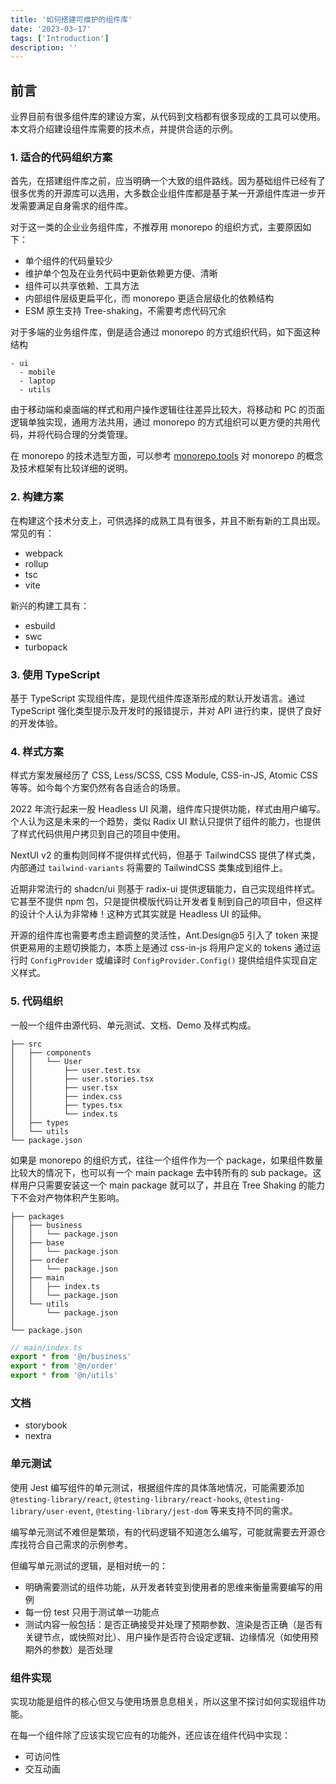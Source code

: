 ```yaml
---
title: '如何搭建可维护的组件库'
date: '2023-03-17'
tags: ['Introduction']
description: ''
---
```


## 前言

业界目前有很多组件库的建设方案，从代码到文档都有很多现成的工具可以使用。本文将介绍建设组件库需要的技术点，并提供合适的示例。

### 1. 适合的代码组织方案

首先，在搭建组件库之前，应当明确一个大致的组件路线。因为基础组件已经有了很多优秀的开源库可以选用，大多数企业组件库都是基于某一开源组件库进一步开发需要满足自身需求的组件库。

对于这一类的企业业务组件库，不推荐用 monorepo 的组织方式，主要原因如下：

- 单个组件的代码量较少
- 维护单个包及在业务代码中更新依赖更方便、清晰
- 组件可以共享依赖、工具方法
- 内部组件层级更扁平化，而 monorepo 更适合层级化的依赖结构
- ESM 原生支持 Tree-shaking，不需要考虑代码冗余

对于多端的业务组件库，倒是适合通过 monorepo 的方式组织代码，如下面这种结构

```text
- ui
  - mobile
  - laptop
  - utils
```

由于移动端和桌面端的样式和用户操作逻辑往往差异比较大，将移动和 PC 的页面逻辑单独实现，通用方法共用，通过 monorepo 的方式组织可以更方便的共用代码，并将代码合理的分类管理。

在 monorepo 的技术选型方面，可以参考 [monorepo.tools](https://monorepo.tools/) 对 monorepo 的概念及技术框架有比较详细的说明。

### 2. 构建方案

在构建这个技术分支上，可供选择的成熟工具有很多，并且不断有新的工具出现。常见的有：

- webpack
- rollup
- tsc
- vite

新兴的构建工具有：

- esbuild
- swc
- turbopack

### 3. 使用 TypeScript

基于 TypeScript 实现组件库，是现代组件库逐渐形成的默认开发语言。通过 TypeScript 强化类型提示及开发时的报错提示，并对 API 进行约束，提供了良好的开发体验。

### 4. 样式方案

样式方案发展经历了 CSS, Less/SCSS, CSS Module, CSS-in-JS, Atomic CSS 等等。如今每个方案仍然有各自适合的场景。

2022 年流行起来一股 Headless UI 风潮，组件库只提供功能，样式由用户编写。个人认为这是未来的一个趋势，类似 Radix UI 默认只提供了组件的能力，也提供了样式代码供用户拷贝到自己的项目中使用。

NextUI v2 的重构则同样不提供样式代码，但基于 TailwindCSS 提供了样式类，内部通过 `tailwind-variants` 将需要的 TailwindCSS 类集成到组件上。

近期非常流行的 shadcn/ui 则基于 radix-ui 提供逻辑能力，自己实现组件样式。它甚至不提供 npm 包，只是提供模版代码让开发者复制到自己的项目中，但这样的设计个人认为非常棒！这种方式其实就是 Headless UI 的延伸。

开源的组件库也需要考虑主题调整的灵活性，Ant.Design@5 引入了 token 来提供更易用的主题切换能力，本质上是通过 css-in-js 将用户定义的 tokens 通过运行时 `ConfigProvider` 或编译时 `ConfigProvider.Config()` 提供给组件实现自定义样式。

### 5. 代码组织

一般一个组件由源代码、单元测试、文档、Demo 及样式构成。

```text
├── src
│   ├── components
│   │   └── User
│   │       ├── user.test.tsx
│   │       ├── user.stories.tsx
│   │       ├── user.tsx
│   │       ├── index.css
│   │       ├── types.tsx
│   │       └── index.ts
│   ├── types
│   └── utils
└── package.json
```

如果是 monorepo 的组织方式，往往一个组件作为一个 package，如果组件数量比较大的情况下，也可以有一个 main package 去中转所有的 sub package。这样用户只需要安装这一个 main package 就可以了，并且在 Tree Shaking 的能力下不会对产物体积产生影响。

```text
├── packages
│   ├── business
│   │   └── package.json
│   ├── base
│   │   └── package.json
│   ├── order
│   │   └── package.json
│   ├── main
│   │   ├── index.ts
│   │   └── package.json
│   └── utils
│       └── package.json
│
└── package.json
```

```ts
// main/index.ts
export * from '@n/business'
export * from '@n/order'
export * from '@n/utils'
```

### 文档

- storybook
- nextra

### 单元测试

使用 Jest 编写组件的单元测试，根据组件库的具体落地情况，可能需要添加 `@testing-library/react`, `@testing-library/react-hooks`, `@testing-library/user-event`, `@testing-library/jest-dom` 等来支持不同的需求。

编写单元测试不难但是繁琐，有的代码逻辑不知道怎么编写，可能就需要去开源仓库找符合自己需求的示例参考。

但编写单元测试的逻辑，是相对统一的：

- 明确需要测试的组件功能，从开发者转变到使用者的思维来衡量需要编写的用例
- 每一份 test 只用于测试单一功能点
- 测试内容一般包括：是否正确接受并处理了预期参数、渲染是否正确（是否有关键节点，或快照对比）、用户操作是否符合设定逻辑、边缘情况（如使用预期外的参数）是否处理

### 组件实现

实现功能是组件的核心但又与使用场景息息相关，所以这里不探讨如何实现组件功能。

在每一个组件除了应该实现它应有的功能外，还应该在组件代码中实现：

- 可访问性
- 交互动画
